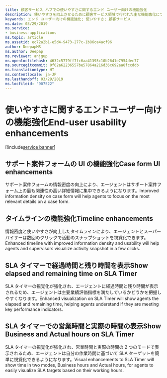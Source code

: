 ```yaml
---
title: 顧客サービス ハブでの使いやすさに関するエンド ユーザー向けの機能強化
description: 使いやすさを向上させるために顧客サービス領域で行われた主な機能強化について説明します。
keywords: エンド ユーザー向けの機能強化; 使いやすさ; 顧客サービス
ms.date: 03/29/2019
ms.service:
- business-applications
ms.topic: article
ms.assetid: ec72a2b1-e5d4-9473-277c-1b86ca4acf96
author: DeepapMS
ms.author: Deepap
ms.reviewer: anjgup
ms.openlocfilehash: 4632c5779ff7fc6aa41393c10b2641e7954dec77
ms.sourcegitcommit: 0f62a62236557be57864a216d36c692aa8fccddb
ms.translationtype: HT
ms.contentlocale: ja-JP
ms.lasthandoff: 03/29/2019
ms.locfileid: "907522"
---
```

# <a name="end-user-usability-enhancements"></a><span data-ttu-id="b5c69-104">使いやすさに関するエンドユーザー向けの機能強化</span><span class="sxs-lookup"><span data-stu-id="b5c69-104">End-user usability enhancements</span></span>

[!include[service banner](../../includes/service.md)]

##  <a name="case-form-ui-enhancements"></a><span data-ttu-id="b5c69-105">サポート案件フォームの UI の機能強化</span><span class="sxs-lookup"><span data-stu-id="b5c69-105">Case form UI enhancements</span></span>

<span data-ttu-id="b5c69-106">サポート案件フォームの情報密度の向上により、エージェントはサポート案件フォーム上の最も関連性の高い詳細情報に集中できるようになります。</span><span class="sxs-lookup"><span data-stu-id="b5c69-106">Improved information density on case form will help agents to focus on the most relevant details on a case form.</span></span> 


##  <a name="timeline-enhancements"></a><span data-ttu-id="b5c69-107">タイムラインの機能強化</span><span class="sxs-lookup"><span data-stu-id="b5c69-107">Timeline enhancements</span></span>  

<span data-ttu-id="b5c69-108">情報密度と使いやすさが向上したタイムラインにより、エージェントとスーパーバイザーは数回のクリックで活動のスナップショットを視覚化できます。</span><span class="sxs-lookup"><span data-stu-id="b5c69-108">Enhanced timeline with improved information density and usability will help agents and supervisors visualize activity snapshot in a few clicks.</span></span>


##  <a name="show-elapsed-and-remaining-time-on-sla-timer"></a><span data-ttu-id="b5c69-109">SLA タイマーで経過時間と残り時間を表示</span><span class="sxs-lookup"><span data-stu-id="b5c69-109">Show elapsed and remaining time on SLA Timer</span></span>  

<span data-ttu-id="b5c69-110">SLA タイマーの視覚化が強化され、エージェントに経過時間と残り時間が表示されるため、エージェントは主要業績評価指標を満たしているかどうかを把握しやすくなります。</span><span class="sxs-lookup"><span data-stu-id="b5c69-110">Enhanced visualization on SLA Timer will show agents the elapsed and remaining time, helping agents understand if they are meeting key performance indicators.</span></span>

  
## <a name="show-business-and-actual-hours-on-sla-timer"></a><span data-ttu-id="b5c69-111">SLA タイマーでの営業時間と実際の時間の表示</span><span class="sxs-lookup"><span data-stu-id="b5c69-111">Show Business and Actual hours on SLA Timer</span></span>


<span data-ttu-id="b5c69-112">SLA タイマーの視覚化が強化され、営業時間と実際の時間の 2 つのモードで表示されるため、エージェントは自分の作業時間に基づいて SLA ターゲットを簡単に視覚化できるようになります。</span><span class="sxs-lookup"><span data-stu-id="b5c69-112">Visual enhancements to SLA Timer will show time in two modes, Business hours and Actual hours, for agents to easily visualize SLA targets based on their working hours.</span></span>


